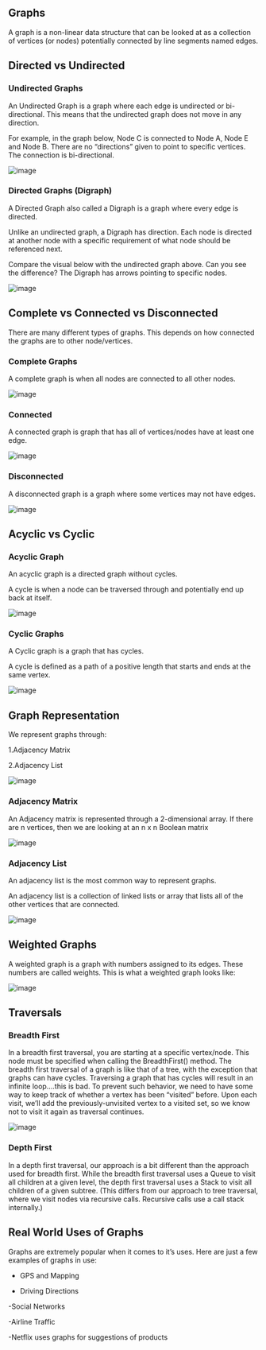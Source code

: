## Graphs

A graph is a non-linear data structure that can be looked at as a collection of vertices (or nodes) potentially connected by line segments named edges.

## Directed vs Undirected

### Undirected Graphs

An Undirected Graph is a graph where each edge is undirected or bi-directional. This means that the undirected graph does not move in any direction.

For example, in the graph below, Node C is connected to Node A, Node E and Node B. There are no “directions” given to point to specific vertices. 
The connection is bi-directional.

![image](https://codefellows.github.io/common_curriculum/data_structures_and_algorithms/Code_401/class-35/resources/assets/UndirectedGraph.PNG)

### Directed Graphs (Digraph)

A Directed Graph also called a Digraph is a graph where every edge is directed.

Unlike an undirected graph, a Digraph has direction. Each node is directed at another node with a specific requirement of what node should be referenced next.

Compare the visual below with the undirected graph above. Can you see the difference? The Digraph has arrows pointing to specific nodes.

![image](https://codefellows.github.io/common_curriculum/data_structures_and_algorithms/Code_401/class-35/resources/assets/DirectedGraph.PNG)

## Complete vs Connected vs Disconnected

There are many different types of graphs. This depends on how connected the graphs are to other node/vertices.

### Complete Graphs

A complete graph is when all nodes are connected to all other nodes.

![image](https://codefellows.github.io/common_curriculum/data_structures_and_algorithms/Code_401/class-35/resources/assets/CompleteGraph.PNG)

### Connected

A connected graph is graph that has all of vertices/nodes have at least one edge.

![image](https://codefellows.github.io/common_curriculum/data_structures_and_algorithms/Code_401/class-35/resources/assets/ConnectedGraph.PNG)

### Disconnected

A disconnected graph is a graph where some vertices may not have edges.

![image](https://codefellows.github.io/common_curriculum/data_structures_and_algorithms/Code_401/class-35/resources/assets/DisconnectedGraph.PNG)

## Acyclic vs Cyclic

### Acyclic Graph

An acyclic graph is a directed graph without cycles.

A cycle is when a node can be traversed through and potentially end up back at itself.

![image](https://codefellows.github.io/common_curriculum/data_structures_and_algorithms/Code_401/class-35/resources/assets/threeAcyclic.png)

### Cyclic Graphs

A Cyclic graph is a graph that has cycles.

A cycle is defined as a path of a positive length that starts and ends at the same vertex.

![image](https://codefellows.github.io/common_curriculum/data_structures_and_algorithms/Code_401/class-35/resources/assets/cyclic.PNG)

## Graph Representation

We represent graphs through:

1.Adjacency Matrix

2.Adjacency List

![image](https://codefellows.github.io/common_curriculum/data_structures_and_algorithms/Code_401/class-35/resources/assets/UndirectedGraph.PNG)

### Adjacency Matrix

An Adjacency matrix is represented through a 2-dimensional array. If there are n vertices, then we are looking at an n x n Boolean matrix

![image](https://codefellows.github.io/common_curriculum/data_structures_and_algorithms/Code_401/class-35/resources/assets/AdjMatrix.PNG)

### Adjacency List

An adjacency list is the most common way to represent graphs.

An adjacency list is a collection of linked lists or array that lists all of the other vertices that are connected.

![image](https://codefellows.github.io/common_curriculum/data_structures_and_algorithms/Code_401/class-35/resources/assets/AdjList.PNG)

## Weighted Graphs

A weighted graph is a graph with numbers assigned to its edges. These numbers are called weights. This is what a weighted graph looks like:

![image](https://codefellows.github.io/common_curriculum/data_structures_and_algorithms/Code_401/class-35/resources/assets/weightGraph.PNG)

## Traversals

### Breadth First

In a breadth first traversal, you are starting at a specific vertex/node. This node must be specified when calling the BreadthFirst() method. 
The breadth first traversal of a graph is like that of a tree, with the exception that graphs can have cycles. Traversing a graph that has cycles will result in
an infinite loop….this is bad. To prevent such behavior, we need to have some way to keep track of whether a vertex has been “visited” before. Upon each visit,
we’ll add the previously-unvisited vertex to a visited set, so we know not to visit it again as traversal continues.

![image](https://codefellows.github.io/common_curriculum/data_structures_and_algorithms/Code_401/class-35/resources/assets/BreadthFirst.PNG)

### Depth First

In a depth first traversal, our approach is a bit different than the approach used for breadth first. While the breadth first traversal uses a Queue to visit all 
children at a given level, the depth first traversal uses a Stack to visit all children of a given subtree. (This differs from our approach to tree traversal, 
where we visit nodes via recursive calls. Recursive calls use a call stack internally.)


## Real World Uses of Graphs

Graphs are extremely popular when it comes to it’s uses. Here are just a few examples of graphs in use:

- GPS and Mapping

- Driving Directions

-Social Networks

-Airline Traffic

-Netflix uses graphs for suggestions of products










